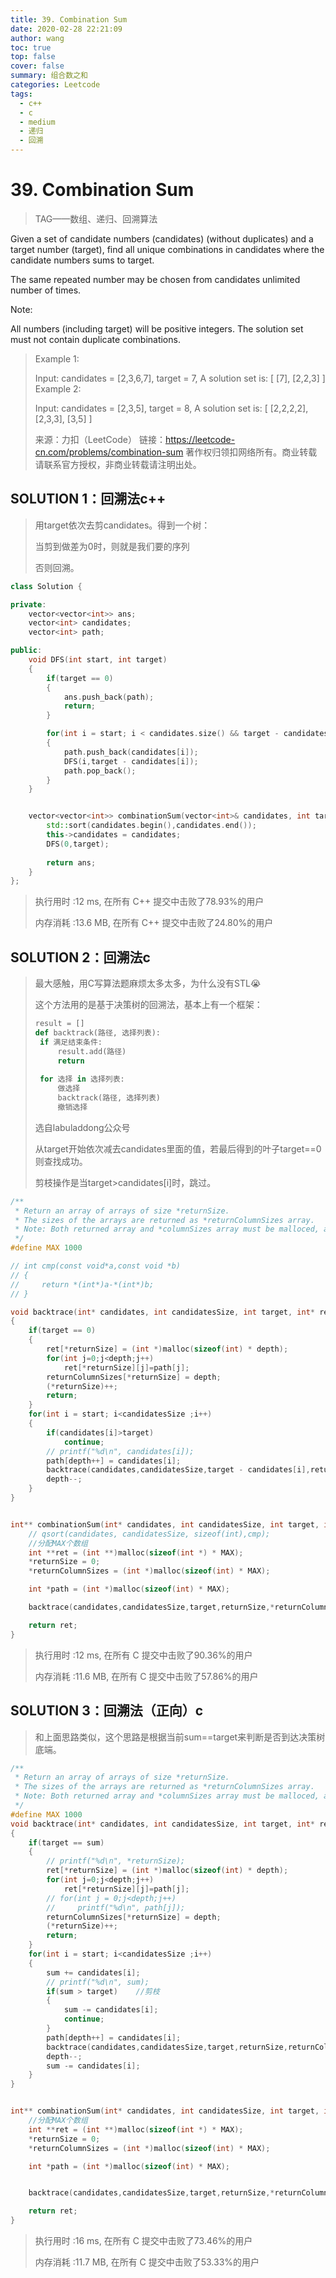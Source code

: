 ```yaml
---
title: 39. Combination Sum
date: 2020-02-28 22:21:09
author: wang
toc: true
top: false
cover: false
summary: 组合数之和
categories: Leetcode
tags:
  - c++
  - c
  - medium
  - 递归
  - 回溯
---
```


# 39. Combination Sum

> TAG——数组、递归、回溯算法

Given a set of candidate numbers (candidates) (without duplicates) and a target number (target), find all unique combinations in candidates where the candidate numbers sums to target.

The same repeated number may be chosen from candidates unlimited number of times.

Note:

All numbers (including target) will be positive integers.
The solution set must not contain duplicate combinations.



> Example 1:
>
> Input: candidates = [2,3,6,7], target = 7,
> A solution set is:
> [
>   [7],
>   [2,2,3]
> ]
> Example 2:
>
> Input: candidates = [2,3,5], target = 8,
> A solution set is:
> [
>   [2,2,2,2],
>   [2,3,3],
>   [3,5]
> ]
>
> 来源：力扣（LeetCode）
> 链接：https://leetcode-cn.com/problems/combination-sum
> 著作权归领扣网络所有。商业转载请联系官方授权，非商业转载请注明出处。

## SOLUTION 1：回溯法c++

> 用target依次去剪candidates。得到一个树：
>
> 当剪到做差为0时，则就是我们要的序列
>
> 否则回溯。

```c++
class Solution {

private:
    vector<vector<int>> ans;
    vector<int> candidates;
    vector<int> path;

public:
    void DFS(int start, int target)
    {
        if(target == 0)
        {
            ans.push_back(path);
            return;
        }

        for(int i = start; i < candidates.size() && target - candidates[i] >= 0; i++)
        {
            path.push_back(candidates[i]);
            DFS(i,target - candidates[i]);
            path.pop_back();
        }
    }


    vector<vector<int>> combinationSum(vector<int>& candidates, int target) {
        std::sort(candidates.begin(),candidates.end());
        this->candidates = candidates;
        DFS(0,target);
        
        return ans;
    }
};
```

> 执行用时 :12 ms, 在所有 C++ 提交中击败了78.93%的用户
>
> 内存消耗 :13.6 MB, 在所有 C++ 提交中击败了24.80%的用户



## SOLUTION  2：回溯法c

> 最大感触，用C写算法题麻烦太多太多，为什么没有STL:sob:
>
> 这个方法用的是基于决策树的回溯法，基本上有一个框架：
>
> ```python
> result = []
> def backtrack(路径, 选择列表):
>  if 满足结束条件:
>      result.add(路径)
>      return
>  
>  for 选择 in 选择列表:
>      做选择
>      backtrack(路径, 选择列表)
>      撤销选择
> ```
>
> 选自labuladdong公众号
>
> 从target开始依次减去candidates里面的值，若最后得到的叶子target==0则查找成功。
>
> 剪枝操作是当target>candidates[i]时，跳过。

```c++
/**
 * Return an array of arrays of size *returnSize.
 * The sizes of the arrays are returned as *returnColumnSizes array.
 * Note: Both returned array and *columnSizes array must be malloced, assume caller calls free().
 */
#define MAX 1000

// int cmp(const void*a,const void *b)
// {
//     return *(int*)a-*(int*)b;
// }

void backtrace(int* candidates, int candidatesSize, int target, int* returnSize, int* returnColumnSizes, int start,int **ret,int depth,int *path)
{
    if(target == 0)
    {
        ret[*returnSize] = (int *)malloc(sizeof(int) * depth); 
        for(int j=0;j<depth;j++)
            ret[*returnSize][j]=path[j];
        returnColumnSizes[*returnSize] = depth;
        (*returnSize)++;
        return;
    }
    for(int i = start; i<candidatesSize ;i++)
    {
        if(candidates[i]>target)
            continue;
        // printf("%d\n", candidates[i]);
        path[depth++] = candidates[i];
        backtrace(candidates,candidatesSize,target - candidates[i],returnSize,returnColumnSizes,i,ret,depth,path);
        depth--;
    }
}


int** combinationSum(int* candidates, int candidatesSize, int target, int* returnSize, int** returnColumnSizes){
    // qsort(candidates, candidatesSize, sizeof(int),cmp);
    //分配MAX个数组
    int **ret = (int **)malloc(sizeof(int *) * MAX);
    *returnSize = 0;
    *returnColumnSizes = (int *)malloc(sizeof(int) * MAX);

    int *path = (int *)malloc(sizeof(int) * MAX);

    backtrace(candidates,candidatesSize,target,returnSize,*returnColumnSizes,0,ret,0,path);

    return ret;
}


```

> 执行用时 :12 ms, 在所有 C 提交中击败了90.36%的用户
>
> 内存消耗 :11.6 MB, 在所有 C 提交中击败了57.86%的用户

## SOLUTION 3：回溯法（正向）c

> 和上面思路类似，这个思路是根据当前sum==target来判断是否到达决策树底端。

```c
/**
 * Return an array of arrays of size *returnSize.
 * The sizes of the arrays are returned as *returnColumnSizes array.
 * Note: Both returned array and *columnSizes array must be malloced, assume caller calls free().
 */
#define MAX 1000
void backtrace(int* candidates, int candidatesSize, int target, int* returnSize, int* returnColumnSizes, int start,int **ret,int depth,int *path,int sum)
{
    if(target == sum)
    {
        // printf("%d\n", *returnSize);
        ret[*returnSize] = (int *)malloc(sizeof(int) * depth); 
        for(int j=0;j<depth;j++)
            ret[*returnSize][j]=path[j];
        // for(int j = 0;j<depth;j++)
        //     printf("%d\n", path[j]);
        returnColumnSizes[*returnSize] = depth;
        (*returnSize)++;
        return;
    }
    for(int i = start; i<candidatesSize ;i++)
    {
        sum += candidates[i];
        // printf("%d\n", sum);
        if(sum > target)    //剪枝
        {
            sum -= candidates[i];
            continue;
        }
        path[depth++] = candidates[i];
        backtrace(candidates,candidatesSize,target,returnSize,returnColumnSizes,i,ret,depth,path,sum);
        depth--;
        sum -= candidates[i];
    }
}


int** combinationSum(int* candidates, int candidatesSize, int target, int* returnSize, int** returnColumnSizes){
    //分配MAX个数组
    int **ret = (int **)malloc(sizeof(int *) * MAX);
    *returnSize = 0;
    *returnColumnSizes = (int *)malloc(sizeof(int) * MAX);

    int *path = (int *)malloc(sizeof(int) * MAX);


    backtrace(candidates,candidatesSize,target,returnSize,*returnColumnSizes,0,ret,0,path,0);

    return ret;
}
```

> 执行用时 :16 ms, 在所有 C 提交中击败了73.46%的用户
>
> 内存消耗 :11.7 MB, 在所有 C 提交中击败了53.33%的用户

